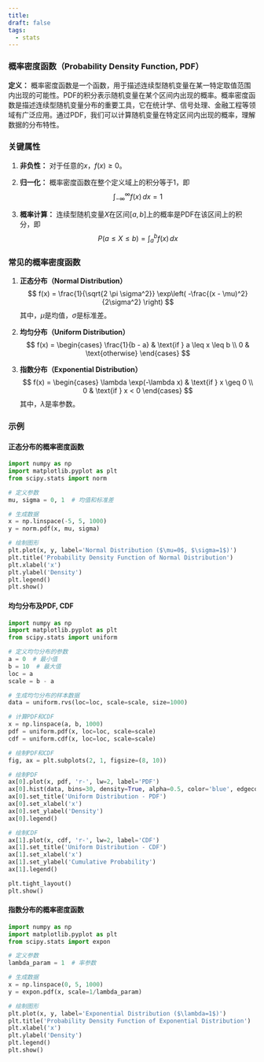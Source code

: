 ```yaml
---
title: 
draft: false
tags:
  - stats
---
```


### 概率密度函数（Probability Density Function, PDF）

**定义：**
概率密度函数是一个函数，用于描述连续型随机变量在某一特定取值范围内出现的可能性。PDF的积分表示随机变量在某个区间内出现的概率。概率密度函数是描述连续型随机变量分布的重要工具，它在统计学、信号处理、金融工程等领域有广泛应用。通过PDF，我们可以计算随机变量在特定区间内出现的概率，理解数据的分布特性。

### 关键属性

1. **非负性：**
   对于任意的$x$，$f(x) \geq 0$。

2. **归一化：**
   概率密度函数在整个定义域上的积分等于1，即
   $$ \int_{-\infty}^{\infty} f(x) \, dx = 1 $$

3. **概率计算：**
   连续型随机变量$X$在区间$[a, b]$上的概率是PDF在该区间上的积分，即
   $$ P(a \leq X \leq b) = \int_{a}^{b} f(x) \, dx $$

### 常见的概率密度函数

1. **正态分布（Normal Distribution）**
   $$ f(x) = \frac{1}{\sqrt{2 \pi \sigma^2}} \exp\left( -\frac{(x - \mu)^2}{2\sigma^2} \right) $$
   其中，$\mu$是均值，$\sigma$是标准差。

2. **均匀分布（Uniform Distribution）**
   $$
   f(x) = 
   \begin{cases} 
   \frac{1}{b - a} & \text{if } a \leq x \leq b \\
   0 & \text{otherwise}
   \end{cases}
   $$

3. **指数分布（Exponential Distribution）**
   $$
   f(x) = 
   \begin{cases} 
   \lambda \exp(-\lambda x) & \text{if } x \geq 0 \\
   0 & \text{if } x < 0
   \end{cases}
   $$
   其中，$\lambda$是率参数。

### 示例

#### 正态分布的概率密度函数

```python
import numpy as np
import matplotlib.pyplot as plt
from scipy.stats import norm

# 定义参数
mu, sigma = 0, 1  # 均值和标准差

# 生成数据
x = np.linspace(-5, 5, 1000)
y = norm.pdf(x, mu, sigma)

# 绘制图形
plt.plot(x, y, label='Normal Distribution ($\mu=0$, $\sigma=1$)')
plt.title('Probability Density Function of Normal Distribution')
plt.xlabel('x')
plt.ylabel('Density')
plt.legend()
plt.show()
```

#### 均匀分布及PDF, CDF

```python
import numpy as np
import matplotlib.pyplot as plt
from scipy.stats import uniform

# 定义均匀分布的参数
a = 0  # 最小值
b = 10  # 最大值
loc = a
scale = b - a

# 生成均匀分布的样本数据
data = uniform.rvs(loc=loc, scale=scale, size=1000)

# 计算PDF和CDF
x = np.linspace(a, b, 1000)
pdf = uniform.pdf(x, loc=loc, scale=scale)
cdf = uniform.cdf(x, loc=loc, scale=scale)

# 绘制PDF和CDF
fig, ax = plt.subplots(2, 1, figsize=(8, 10))

# 绘制PDF
ax[0].plot(x, pdf, 'r-', lw=2, label='PDF')
ax[0].hist(data, bins=30, density=True, alpha=0.5, color='blue', edgecolor='black')
ax[0].set_title('Uniform Distribution - PDF')
ax[0].set_xlabel('x')
ax[0].set_ylabel('Density')
ax[0].legend()

# 绘制CDF
ax[1].plot(x, cdf, 'r-', lw=2, label='CDF')
ax[1].set_title('Uniform Distribution - CDF')
ax[1].set_xlabel('x')
ax[1].set_ylabel('Cumulative Probability')
ax[1].legend()

plt.tight_layout()
plt.show()
```

#### 指数分布的概率密度函数

```python
import numpy as np
import matplotlib.pyplot as plt
from scipy.stats import expon

# 定义参数
lambda_param = 1  # 率参数

# 生成数据
x = np.linspace(0, 5, 1000)
y = expon.pdf(x, scale=1/lambda_param)

# 绘制图形
plt.plot(x, y, label='Exponential Distribution ($\lambda=1$)')
plt.title('Probability Density Function of Exponential Distribution')
plt.xlabel('x')
plt.ylabel('Density')
plt.legend()
plt.show()
```
